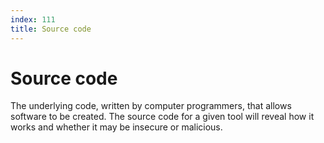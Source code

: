 ```yaml
---
index: 111
title: Source code
---
```

# Source code

The underlying code, written by computer programmers, that allows software to be created. The source code for a given tool will reveal how it works and whether it may be insecure or malicious.